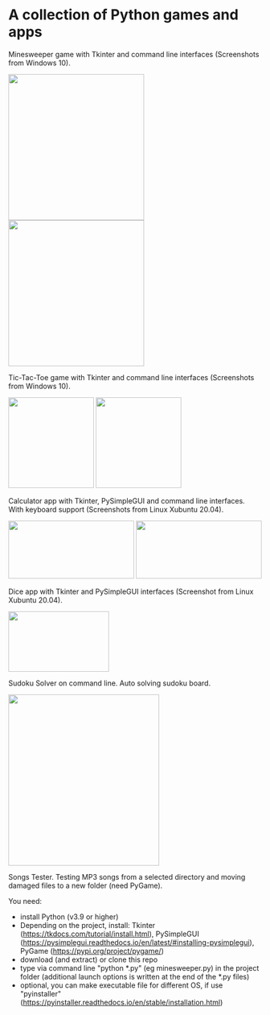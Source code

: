 # A collection of Python games and apps

Minesweeper game with Tkinter and command line interfaces (Screenshots from Windows 10).

<img src="https://github.com/lestec-al/python-games-and-apps/raw/main/data/minesweeper_tk_pic.png" width="270" height="290"/>  <img src="https://github.com/lestec-al/python-games-and-apps/raw/main/data/minesweeper_cl_pic1.png" width="270" height="290"/>

Tic-Tac-Toe game with Tkinter and command line interfaces (Screenshots from Windows 10).

<img src="https://github.com/lestec-al/python-games-and-apps/raw/main/data/tic_tac_toe_tk_pic.png" width="170" height="180"/>  <img src="https://github.com/lestec-al/python-games-and-apps/raw/main/data/tic_tac_toe_cl_pic1.png" width="170" height="180"/>

Calculator app with Tkinter, PySimpleGUI and command line interfaces. With keyboard support (Screenshots from Linux Xubuntu 20.04).

<img src="https://github.com/lestec-al/python-games-and-apps/raw/main/data/calc_tk_pic.png" width="250" height="115"/>  <img src="https://github.com/lestec-al/python-games-and-apps/raw/main/data/calc_cl_pic1.png" width="250" height="115"/>

Dice app with Tkinter and PySimpleGUI interfaces (Screenshot from Linux Xubuntu 20.04).

<img src="https://github.com/lestec-al/python-games-and-apps/raw/main/data/dice_pic.png" width="200" height="120"/>

Sudoku Solver on command line. Auto solving sudoku board.

<img src="https://github.com/lestec-al/python-games-and-apps/raw/main/data/sudoku_solver_pic.png" width="300" height="340"/>

Songs Tester. Testing MP3 songs from a selected directory and moving damaged files to a new folder (need PyGame).

You need:
- install Python (v3.9 or higher)
- Depending on the project, install: Tkinter (https://tkdocs.com/tutorial/install.html), PySimpleGUI (https://pysimplegui.readthedocs.io/en/latest/#installing-pysimplegui), PyGame (https://pypi.org/project/pygame/)
- download (and extract) or clone this repo
- type via command line "python *.py" (eg minesweeper.py) in the project folder (additional launch options is written at the end of the *.py files)
- optional, you can make executable file for different OS, if use "pyinstaller" (https://pyinstaller.readthedocs.io/en/stable/installation.html)